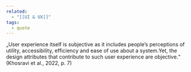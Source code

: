 ```yaml
---
related:
  - "[[UI & UX]]"
tags:
  - quote
---
```

„User experience itself is subjective as it includes people’s perceptions of utility, accessibility, efficiency and ease of use about a system.Yet, the design attributes that contribute to such user experience are objective.“ (Khosravi et al., 2022, p. 7)